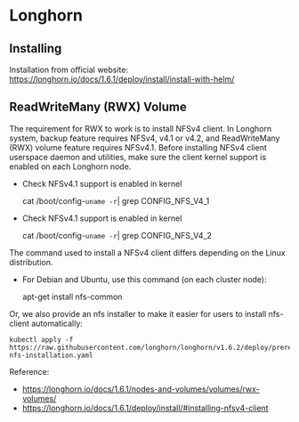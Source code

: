 # Longhorn

## Installing

Installation from official website: https://longhorn.io/docs/1.6.1/deploy/install/install-with-helm/

## ReadWriteMany (RWX) Volume

The requirement for RWX to work is to install NFSv4 client.
In Longhorn system, backup feature requires NFSv4, v4.1 or v4.2, and ReadWriteMany (RWX) volume feature requires NFSv4.1. Before installing NFSv4 client userspace daemon and utilities, make sure the client kernel support is enabled on each Longhorn node.

* Check NFSv4.1 support is enabled in kernel 
    
    
    cat /boot/config-`uname -r`| grep CONFIG_NFS_V4_1

* Check NFSv4.1 support is enabled in kernel 
    
    
    cat /boot/config-`uname -r`| grep CONFIG_NFS_V4_2

The command used to install a NFSv4 client differs depending on the Linux distribution.

* For Debian and Ubuntu, use this command (on each cluster node):


    apt-get install nfs-common

Or, we also provide an nfs installer to make it easier for users to install nfs-client automatically:

    kubectl apply -f https://raw.githubusercontent.com/longhorn/longhorn/v1.6.2/deploy/prerequisite/longhorn-nfs-installation.yaml

Reference: 
* https://longhorn.io/docs/1.6.1/nodes-and-volumes/volumes/rwx-volumes/
* https://longhorn.io/docs/1.6.1/deploy/install/#installing-nfsv4-client
